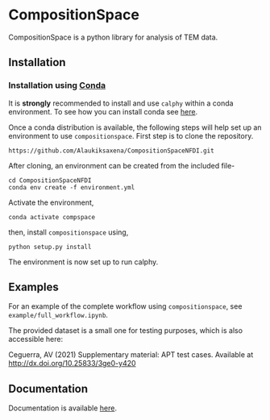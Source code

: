# CompositionSpace

CompositionSpace is a python library for analysis of TEM data.

## Installation

### Installation using [Conda](https://anaconda.org/)

It is **strongly** recommended to install and use `calphy` within a conda environment. To see how you can install conda see [here](https://docs.conda.io/projects/conda/en/latest/user-guide/install/).

Once a conda distribution is available, the following steps will help set up an environment to use `compositionspace`. First step is to clone the repository.

```
https://github.com/Alaukiksaxena/CompositionSpaceNFDI.git
```

After cloning, an environment can be created from the included file-

```
cd CompositionSpaceNFDI
conda env create -f environment.yml
```

Activate the environment,

```
conda activate compspace
```

then, install `compositionspace` using,

```
python setup.py install
```
The environment is now set up to run calphy.

## Examples

For an example of the complete workflow using `compositionspace`, see `example/full_workflow.ipynb`.

The provided dataset is a small one for testing purposes, which is also accessible here:

Ceguerra, AV (2021) Supplementary material: APT test cases.
Available at http://dx.doi.org/10.25833/3ge0-y420

## Documentation

Documentation is available [here](https://compositionspace.readthedocs.io/en/latest/).